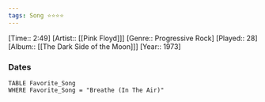 ```yaml
---
tags: Song ⭐⭐⭐⭐ 
---
```

[Time:: 2:49]
[Artist:: [[Pink Floyd]]]
[Genre:: Progressive Rock]
[Played:: 28]
[Album:: [[The Dark Side of the Moon]]]
[Year:: 1973]
### Dates
````dataview
TABLE Favorite_Song
WHERE Favorite_Song = "Breathe (In The Air)"
````